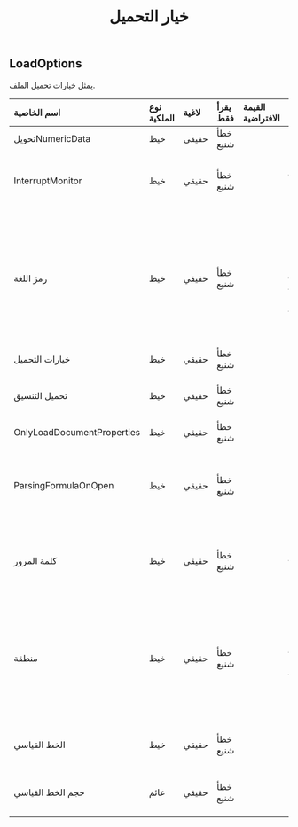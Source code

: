 ﻿---
title: خيار التحميل
second_title: Aspose.Cells Cloud Documen
type: docs
url: /ar/specification/model/loadoptions/
description: "Aspose.Cells مواصفات النموذج السحابي: LoadOptions. تعامل بسهولة مع Excel ومستندات جداول البيانات الأخرى التي تحتوي على ميزات مثل الفتح والتوليد والتحرير والتقسيم والدمج والمقارنة والتحويل"
kwords: Excel، Office، جدول البيانات، Cloud REST API، LoadOptions
weight: 50
---
## **LoadOptions**

 يمثل خيارات تحميل الملف.

| اسم الخاصية| نوع الملكية| لاغية| يقرأ فقط| القيمة الافتراضية| وصف|
|:- |:- |:- |:- |:- |:- |
| تحويلNumericData| خيط| حقيقي| خطأ شنيع|||
| InterruptMonitor| خيط| حقيقي| خطأ شنيع|| الحصول على جهاز مراقبة المقاطعة وتعيينه.|
| رمز اللغة| خيط| حقيقي| خطأ شنيع|| الحصول على لغة واجهة المستخدم الخاصة بإصدار المصنف أو تعيينها بناءً على رمز البلد الذي قام بحفظ الملف.|
| خيارات التحميل| خيط| حقيقي| خطأ شنيع|||
| تحميل التنسيق| خيط| حقيقي| خطأ شنيع|| يحصل على تنسيق التحميل.|
| OnlyLoadDocumentProperties| خيط| حقيقي| خطأ شنيع|||
| ParsingFormulaOnOpen| خيط| حقيقي| خطأ شنيع|| يشير إلى ما إذا كان سيتم تحليل الصيغة عند قراءة الملف.|
| كلمة المرور| خيط| حقيقي| خطأ شنيع|| الحصول على كلمة المرور الخاصة بالمصنف وتعيينها.|
| منطقة| خيط| حقيقي| خطأ شنيع|| الحصول على إعدادات النظام الإقليمية أو تعيينها بناءً على رمز البلد في وقت تحميل الملف.|
| الخط القياسي| خيط| حقيقي| خطأ شنيع|| يضبط اسم الخط القياسي الافتراضي|
| حجم الخط القياسي| عائم| حقيقي| خطأ شنيع||يضبط حجم الخط القياسي الافتراضي.|

